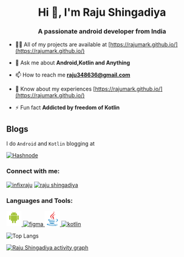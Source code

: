 <h1 align="center">Hi 👋, I'm Raju Shingadiya</h1>
<h3 align="center">A passionate android developer from India</h3>

- 👨‍💻 All of my projects are available at [https://rajumark.github.io/](https://rajumark.github.io/)

- 💬 Ask me about **Android,Kotlin and Anything**

- 📫 How to reach me **raju348636@gmail.com**

- 📄 Know about my experiences [https://rajumark.github.io/](https://rajumark.github.io/)

- ⚡ Fun fact **Addicted by freedom of Kotlin**

## Blogs
I do `Android` and `Kotlin` blogging at <br>

<a href="https://kotlinfan.hashnode.dev/" target="_blank"><img src="https://img.shields.io/badge/Kotlin-Fan-303030?style=for-the-badge&logo=android" alt="Hashnode"></a>


<h3 align="left">Connect with me:</h3>
<p align="left">
<a href="https://twitter.com/infixraju" target="blank"><img align="center" src="https://raw.githubusercontent.com/rahuldkjain/github-profile-readme-generator/master/src/images/icons/Social/twitter.svg" alt="infixraju" height="30" width="40" /></a>
<a href="https://linkedin.com/in/raju shingadiya" target="blank"><img align="center" src="https://raw.githubusercontent.com/rahuldkjain/github-profile-readme-generator/master/src/images/icons/Social/linked-in-alt.svg" alt="raju shingadiya" height="30" width="40" /></a>
</p>

<h3 align="left">Languages and Tools:</h3>
<p align="left"> <a href="https://developer.android.com" target="_blank" rel="noreferrer"> <img src="https://raw.githubusercontent.com/devicons/devicon/master/icons/android/android-original-wordmark.svg" alt="android" width="40" height="40"/> </a> <a href="https://www.figma.com/" target="_blank" rel="noreferrer"> <img src="https://www.vectorlogo.zone/logos/figma/figma-icon.svg" alt="figma" width="40" height="40"/> </a> <a href="https://www.java.com" target="_blank" rel="noreferrer"> <img src="https://raw.githubusercontent.com/devicons/devicon/master/icons/java/java-original.svg" alt="java" width="40" height="40"/> </a> <a href="https://kotlinlang.org" target="_blank" rel="noreferrer"> <img src="https://www.vectorlogo.zone/logos/kotlinlang/kotlinlang-icon.svg" alt="kotlin" width="40" height="40"/> </a> </p>

![Top Langs](https://github-readme-stats.vercel.app/api/top-langs/?username=rajumark&layout=compact&theme=light)

[![Raju Shingadiya activity graph](https://activity-graph.herokuapp.com/graph?username=rajumark&bg_color=ffffff&color=000000&line=878787&point=000000&area=true&hide_border=true)](https://github.com/ashutosh00710/github-readme-activity-graph)

